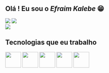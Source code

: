 <h2>Olá ! Eu sou o <i>Efraim Kalebe</i> 😁</h2>
<div>
  <a href="https://instagram.com/efraimkalebe._" target="_blank"><img src="https://img.shields.io/badge/-Instagram-%23E4405F?style=for-the-badge&logo=instagram&logoColor=white" target="_blank"></a>
  <a href="https://www.linkedin.com/in/efraim-kalebe-162455307" target="_blank"><img src="https://img.shields.io/badge/-LinkedIn-%230077B5?style=for-the-badge&logo=linkedin&logoColor=white" target="_blank"></a> 
</div>


<picture>
  <source
    srcset="https://github-readme-stats.vercel.app/api?username=EfraimKalebe&show_icons=true&theme=dark"
    media="(prefers-color-scheme: dark)"
  />
  <source
    srcset="https://github-readme-stats.vercel.app/api?username=EfraimKalebe&show_icons=true"
    media="(prefers-color-scheme: light), (prefers-color-scheme: no-preference)"
  />
  <img src="https://github-readme-stats.vercel.app/api?username=EfraimKalebe&show_icons=true" />
</picture>

  
  <h2>Tecnologias que eu trabalho</h2>
<p float="left">
 <img src="https://cdn.jsdelivr.net/gh/devicons/devicon@latest/icons/java/java-original-wordmark.svg" width="50" />
 <img src="https://cdn.jsdelivr.net/gh/devicons/devicon@latest/icons/spring/spring-original.svg" width="50" />
 <img src="https://cdn.jsdelivr.net/gh/devicons/devicon@latest/icons/javascript/javascript-original.svg" width="50" />
 <img src="https://cdn.jsdelivr.net/gh/devicons/devicon@latest/icons/html5/html5-original.svg" width="50"/>
 <img src="https://cdn.jsdelivr.net/gh/devicons/devicon@latest/icons/css3/css3-original.svg" width="50" />
 
          
</p>

